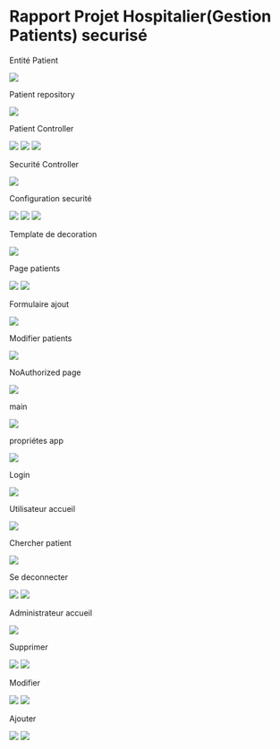 <h1>Rapport Projet Hospitalier(Gestion Patients) securisé</h1>


<p>Entité Patient</p>
<img src="images/EntityPatient.png">

<p>Patient repository</p>
<img src="images/PatientRepository.png" />

<p>Patient Controller</p>
<img src="images/PatientController1.png"/>
<img src="images/PatientController2.png" />
<img src="images/PatientController3.png" />

<p>Securité Controller</p>
<img src="images/SecurityController.png"/>

<p>Configuration securité</p>
<img src="images/SecurityConfig1.png" />
<img src="images/SecurityConfig2.png"/>
<img src="images/SecurityConfig3.png" />

<p>Template de decoration</p>
<img src="images/template.png"/>

<p>Page patients</p>
<img src="images/patients1.png" />
<img src="images/patients2.png" />

<p>Formulaire ajout</p>
<img src="images/formPatients.png" />

<p>Modifier patients</p>
<img src="images/editPatients.png">

<p>NoAuthorized page</p>
<img src="images/NoAuthorzied.png"/>

<p>main</p>
<img src="images/main.png"/>

<p>propriétes app</p>
<img src="images/appProperties.png">


<p>Login</p>
<img src="images/login.png">

<p>Utilisateur accueil</p>
<img src="images/utilisateur.png" />

<p>Chercher patient</p>
<img src="images/Utilisateur2.png" />

<p>Se deconnecter</p>
<img src="images/Logout1.png" />
<img src="images/Logout2.png">

<p>Administrateur accueil</p>
<img src="images/Admin1.png"/>

<p>Supprimer</p>
<img src="images/AdminSupprimer1.png">
<img src="images/AdminSupp2.png">

<p>Modifier</p>
<img src="images/Modifier1.png">
<img src="images/Modifier2.png">

<p>Ajouter</p>
<img src="images/Ajouter1.png">
<img src="images/Ajouter2.png">
